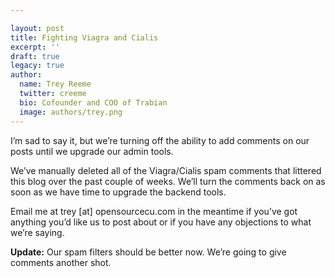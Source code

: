 ```yaml
---

layout: post
title: Fighting Viagra and Cialis
excerpt: ''
draft: true
legacy: true
author:
  name: Trey Reeme
  twitter: creeme
  bio: Cofounder and COO of Trabian
  image: authors/trey.png
---
```


<p>I&#8217;m sad to say it, but we&#8217;re turning off the ability to add comments on our posts until we upgrade our admin tools.</p>
<p>We&#8217;ve manually deleted all of the Viagra/Cialis spam comments that littered this blog over the past couple of weeks.  We&#8217;ll turn the comments back on as soon as we have time to upgrade the backend tools.</p>
<p>Email me at trey [at] opensourcecu.com in the meantime if you&#8217;ve got anything you&#8217;d like us to post about or if you have any objections to what we&#8217;re saying.</p>
<p><strong>Update:</strong> Our spam filters should be better now.  We&#8217;re going to give comments another shot.</p>
